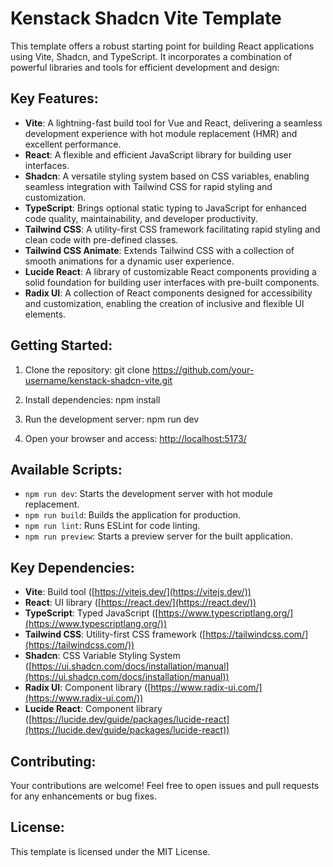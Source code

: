 # Kenstack Shadcn Vite Template

This template offers a robust starting point for building React applications using Vite, Shadcn, and TypeScript. It incorporates a combination of powerful libraries and tools for efficient development and design:

## Key Features:

- **Vite**: A lightning-fast build tool for Vue and React, delivering a seamless development experience with hot module replacement (HMR) and excellent performance.
- **React**: A flexible and efficient JavaScript library for building user interfaces.
- **Shadcn**: A versatile styling system based on CSS variables, enabling seamless integration with Tailwind CSS for rapid styling and customization.
- **TypeScript**: Brings optional static typing to JavaScript for enhanced code quality, maintainability, and developer productivity.
- **Tailwind CSS**: A utility-first CSS framework facilitating rapid styling and clean code with pre-defined classes.
- **Tailwind CSS Animate**: Extends Tailwind CSS with a collection of smooth animations for a dynamic user experience.
- **Lucide React**: A library of customizable React components providing a solid foundation for building user interfaces with pre-built components.
- **Radix UI**: A collection of React components designed for accessibility and customization, enabling the creation of inclusive and flexible UI elements.

## Getting Started:

1. Clone the repository:
   git clone https://github.com/your-username/kenstack-shadcn-vite.git

2. Install dependencies:
   npm install

3. Run the development server:
   npm run dev

4. Open your browser and access: [http://localhost:5173/](http://localhost:5173/)

## Available Scripts:

- `npm run dev`: Starts the development server with hot module replacement.
- `npm run build`: Builds the application for production.
- `npm run lint`: Runs ESLint for code linting.
- `npm run preview`: Starts a preview server for the built application.

## Key Dependencies:

- **Vite**: Build tool ([https://vitejs.dev/](https://vitejs.dev/))
- **React**: UI library ([https://react.dev/](https://react.dev/))
- **TypeScript**: Typed JavaScript ([https://www.typescriptlang.org/](https://www.typescriptlang.org/))
- **Tailwind CSS**: Utility-first CSS framework ([https://tailwindcss.com/](https://tailwindcss.com/))
- **Shadcn**: CSS Variable Styling System ([https://ui.shadcn.com/docs/installation/manual](https://ui.shadcn.com/docs/installation/manual))
- **Radix UI**: Component library ([https://www.radix-ui.com/](https://www.radix-ui.com/))
- **Lucide React**: Component library ([https://lucide.dev/guide/packages/lucide-react](https://lucide.dev/guide/packages/lucide-react))

## Contributing:

Your contributions are welcome! Feel free to open issues and pull requests for any enhancements or bug fixes.

## License:

This template is licensed under the MIT License.
